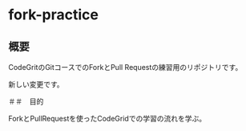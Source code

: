 # fork-practice

## 概要

CodeGritのGitコースでのForkとPull Requestの練習用のリポジトリです。

新しい変更です。

＃＃　目的

ForkとPullRequestを使ったCodeGridでの学習の流れを学ぶ。
